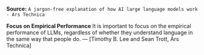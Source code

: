 **Source:** `A jargon-free explanation of how AI large language models work - Ars Technica`

**Focus on Empirical Performance**
It is important to focus on the empirical performance of LLMs, regardless of whether they understand language in the same way that people do. — [Timothy B. Lee and Sean Trott, Ars Technica]
